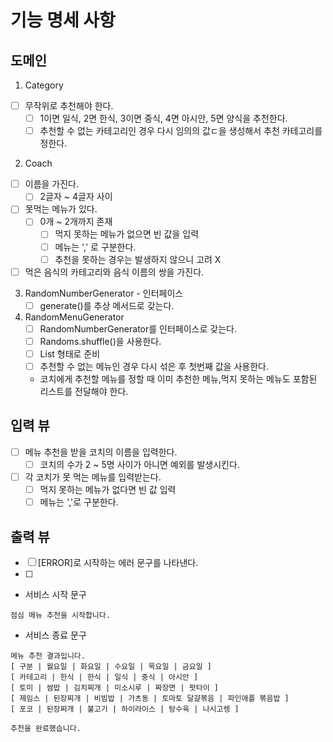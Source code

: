 # 기능 명세 사항

## 도메인
1. Category
- [ ] 무작위로 추천해야 한다.
    - [ ] 1이면 일식, 2면 한식, 3이면 중식, 4면 아시안, 5면 양식을 추천한다.
    - [ ] 추천할 수 없는 카테고리인 경우 다시 임의의 값ㄷ을 생성해서 추천 카테고리를 정한다.

2. Coach
- [ ] 이름을 가진다.
    - [ ] 2글자 ~ 4글자 사이
- [ ] 못먹는 메뉴가 있다.
    - [ ] 0개 ~ 2개까지 존재
        - [ ] 먹지 못하는 메뉴가 없으면 빈 값을 입력
        - [ ] 메뉴는 ',' 로 구분한다.
        - [ ] 추천을 못하는 경우는 발생하지 않으니 고려 X
- [ ] 먹은 음식의 카테고리와 음식 이름의 쌍을 가진다.

3. RandomNumberGenerator - 인터페이스
    - [ ] generate()를 추상 메서드로 갖는다.

4. RandomMenuGenerator
    - [ ] RandomNumberGenerator를 인터페이스로 갖는다.
    - [ ] Randoms.shuffle()을 사용한다.
    - [ ] List<String> 형태로 준비
    - [ ] 추천할 수 없는 메뉴인 경우 다시 섞은 후 첫번째 값을 사용한다.
    - 코치에게 추천할 메뉴를 정할 때 이미 추천한 메뉴,먹지 못하는 메뉴도 포함된 리스트를 전달해야 한다.

## 입력 뷰
- [ ] 메뉴 추천을 받을 코치의 이름을 입력한다.
    - [ ] 코치의 수가 2 ~ 5명 사이가 아니면 예외를 발생시킨다.
- [ ] 각 코치가 못 먹는 메뉴를 입력받는다.
    - [ ] 먹지 못하는 메뉴가 없다면 빈 값 입력
    - [ ] 메뉴는 ','로 구분한다.

## 출력 뷰
- [ ] [ERROR]로 시작하는 에러 문구를 나타낸다.
- [ ] 
- 서비스 시작 문구

```
점심 메뉴 추천을 시작합니다.
```

- 서비스 종료 문구

```
메뉴 추천 결과입니다.
[ 구분 | 월요일 | 화요일 | 수요일 | 목요일 | 금요일 ]
[ 카테고리 | 한식 | 한식 | 일식 | 중식 | 아시안 ]
[ 토미 | 쌈밥 | 김치찌개 | 미소시루 | 짜장면 | 팟타이 ]
[ 제임스 | 된장찌개 | 비빔밥 | 가츠동 | 토마토 달걀볶음 | 파인애플 볶음밥 ]
[ 포코 | 된장찌개 | 불고기 | 하이라이스 | 탕수육 | 나시고렝 ]

추천을 완료했습니다.

